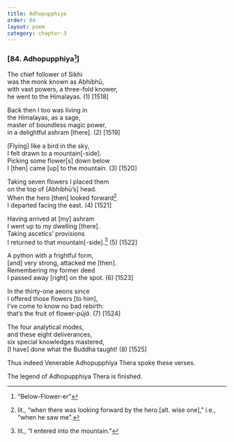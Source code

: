 ```yaml
---
title: Adhopupphiya
order: 84
layout: poem
category: chapter-3
---
```


### \[84. Adhopupphiya[^1]\]

The chief follower of Sikhi  
was the monk known as Abhibhū,  
with vast powers, a three-fold knower,  
he went to the Himalayas. (1) \[1518\]

Back then I too was living in  
the Himalayas, as a sage,  
master of boundless magic power,  
in a delightful ashram \[there\]. (2) \[1519\]

\[Flying\] like a bird in the sky,  
I felt drawn to a mountain\[-side\].  
Picking some flower\[s\] down below  
I \[then\] came \[up\] to the mountain. (3) \[1520\]

Taking seven flowers I placed them  
on the top of \[Abhibhū’s\] head.  
When the hero \[then\] looked forward[^2]  
I departed facing the east. (4) \[1521\]

Having arrived at \[my\] ashram  
I went up to my dwelling \[there\].  
Taking ascetics’ provisions  
I returned to that mountain\[-side\].[^3] (5) \[1522\]

A python with a frightful form,  
\[and\] very strong, attacked me \[then\].  
Remembering my former deed  
I passed away \[right\] on the spot. (6) \[1523\]

In the thirty-one aeons since  
I offered those flowers \[to him\],  
I’ve come to know no bad rebirth:  
that’s the fruit of flower-*pūjā*. (7) \[1524\]

The four analytical modes,  
and these eight deliverances,  
six special knowledges mastered,  
\[I have\] done what the Buddha taught! (8) \[1525\]

Thus indeed Venerable Adhopupphiya Thera spoke these verses.

The legend of Adhopupphiya Thera is finished.

[^1]: “Below-Flower-er”

[^2]: lit., “when there was looking forward by the hero \[alt. wise one\],” i.e., “when he saw me”.

[^3]: lit., “I entered into the mountain.”
